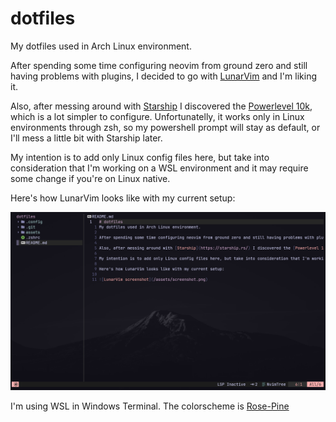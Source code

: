 # dotfiles
My dotfiles used in Arch Linux environment.

After spending some time configuring neovim from ground zero and still having problems with plugins, I decided to go with [LunarVim](https://www.lunarvim.org) and I'm liking it.

Also, after messing around with [Starship](https://starship.rs/) I discovered the [Powerlevel 10k](https://github.com/romkatv/powerlevel10k), which is a lot simpler to configure. Unfortunatelly, it works only in Linux environments through zsh, so my powershell prompt will stay as default, or I'll mess a little bit with Starship later.

My intention is to add only Linux config files here, but take into consideration that I'm working on a WSL environment and it may require some change if you're on Linux native.

Here's how LunarVim looks like with my current setup:

![LunarVim screenshot](/assets/screenshot.png)

I'm using WSL in Windows Terminal. The colorscheme is [Rose-Pine](https://github.com/rose-pine/windows-terminal)

